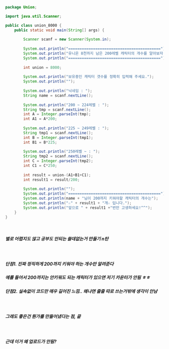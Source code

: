```java
package Union;

import java.util.Scanner;

public class union_8000 {
	public static void main(String[] args) {
		
		Scanner scanf = new Scanner(System.in);
		
		System.out.println("=========================================");
		System.out.println("유니온 8천까지 남은 200레벨 캐릭터의 개수를 알아보자.");
		System.out.println("=========================================");
		
		int union = 8000;
		
		System.out.println("보유중인 캐릭터 갯수를 정확히 입력해 주세요.");
		System.out.println("");
		
		System.out.println("닉네임 : ");
		String name = scanf.nextLine();
		
		System.out.println("200 ~ 224레벨 : ");
		String tmp = scanf.nextLine();
		int A = Integer.parseInt(tmp);
		int A1 = A*200;
		
		System.out.println("225 ~ 249레벨 : ");
		String tmp1 = scanf.nextLine();
		int B = Integer.parseInt(tmp1);
		int B1 = B*225;
		
		System.out.println("250레벨 ~ : ");
		String tmp2 = scanf.nextLine();
		int C = Integer.parseInt(tmp2);
		int C1 = C*250;
		
		int result = union-(A1+B1+C1);
		int result1 = result/200;
		
		System.out.println("");
		System.out.println("=========================================");
		System.out.println(name + "님이 200까지 키워야할 캐릭터의 개수는");
		System.out.println("☆" + result1 + "개☆ 입니다.");
		System.out.println("앞으로 " + result1 +"번만 고생하세요!^^");
	}
}
```
<br>
<h5>별로 어렵지도 않고 공부도 안되는 쓸데없는거 만들기 n탄</h5><br>
<h5>단점1. 진짜 정직하게 200까지 키워야 하는 개수만 알려준다</h5>
<h5>예를 들어서 200까지는 안키워도 되는 캐릭터가 있으면 저기 카운터가 안됨 ㅎㅎ</h5>
<h5>단점2. 실속없이 코드만 매우 길어진 느낌.. 왜냐면 줄줄 따로 쓰는거밖에 생각이 안남</h5><br>
<h5>그래도 좋은건 뭔가를 만들어냈다는 점, 끝</h5><br>
<h5>근데 이거 왜 업로드가 안됨?</h5><br>

